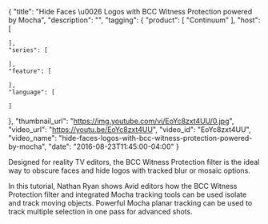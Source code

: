 {
  "title": "Hide Faces \u0026 Logos with BCC Witness Protection powered by Mocha",
  "description": "",
  "tagging": {
    "product": [
      "Continuum"
    ],
    "host": [

    ],
    "series": [

    ],
    "feature": [

    ],
    "language": [

    ]
  },
  "thumbnail_url": "https://img.youtube.com/vi/EoYc8zxt4UU/0.jpg",
  "video_url": "https://youtu.be/EoYc8zxt4UU",
  "video_id": "EoYc8zxt4UU",
  "video_name": "hide-faces-logos-with-bcc-witness-protection-powered-by-mocha",
  "date": "2016-08-23T11:45:00-04:00"
}

Designed for reality TV editors, the BCC Witness Protection filter is the
ideal way to obscure faces and hide logos with tracked blur or mosaic options.

In this tutorial, Nathan Ryan shows Avid editors how the BCC Witness
Protection filter and integrated Mocha tracking tools can be used isolate and
track moving objects. Powerful Mocha planar tracking can be used to track
multiple selection in one pass for advanced shots.


